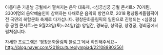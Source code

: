 아름다운 가을날 궁궐에서 펼쳐지는 음악 대축제, <심쿵심쿵 궁궐 콘서트>
70개팀, 330여명의 음악예술인이 참여하는 다채로운 음악의 향연으로, 2018 평창동계올림픽이 전 국민의 복합문화 축제로 다가섭니다.
평창문화올림픽의 일환으로 진행되는 <심쿵심쿵 궁궐 콘서트>는 9월23일(토)~24일(일) 양일간, 경복궁, 창덕궁, 창경궁, 경희궁에서 펼쳐집니다.

자세한 프로그램은 ‘평창문화올림픽 블로그’에서 확인해주세요~
<http://blog.naver.com/2018cultureolympiad/221088803561>